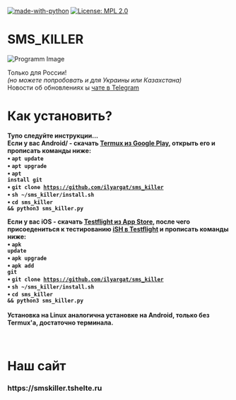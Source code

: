 [![made-with-python](https://img.shields.io/badge/Made%20with-Python-1f425f.svg)](https://www.python.org/) [![License: MPL 2.0](https://img.shields.io/badge/License-MPL%202.0-brightgreen.svg)](https://opensource.org/licenses/MPL-2.0) 
# SMS_KILLER

![Programm Image](https://cybersec.org/wp-content/uploads/2021/05/smsbomber-815x570.jpg)

Только для России!<br><i>(но можете попробовать и для Украины или Казахстана)</i><br>
Новости об обновлениях ы <a href="https://t.me/sms_killer">чате в Telegram</a><br>
# Как установить?
<b>Тупо следуйте инструкции...</b><br>
<b>Если у вас Android/<b> - скачать <a href="https://play.google.com/store/apps/details?id=com.termux&hl=ru">Termux из Google Play</a>, открыть его и прописать команды ниже:<br>
• <code>apt update</code><br>
• <code>apt upgrade</code><br>
• <code>apt install git</code><br>
• <code>git clone https://github.com/ilyargat/sms_killer</code><br>
• <code>sh ~/sms_killer/install.sh</code><br>
• <code>cd sms_killer && python3 sms_killer.py</code><br>
  
<b>Если у вас iOS</a> - скачать <a href="https://apps.apple.com/ru/app/testflight/id899247664">Testflight из App Store</a>, после чего присоедениться к тестированию <a href="https://testflight.apple.com/join/97i7KM8O">iSH в Testflight</a> и прописать команды ниже:<br>
• <code>apk update</code><br>
• <code>apk upgrade</code><br>
• <code>apk add git</code><br>
• <code>git clone https://github.com/ilyargat/sms_killer</code><br>
• <code>sh ~/sms_killer/install.sh</code><br>
• <code>cd sms_killer && python3 sms_killer.py</code><br>
<br>
Установка на Linux аналогична установке на Android, только без Termux'a, достаточно терминала.<br>
<br><br>
# Наш сайт
<h3>https://smskiller.tshelte.ru
